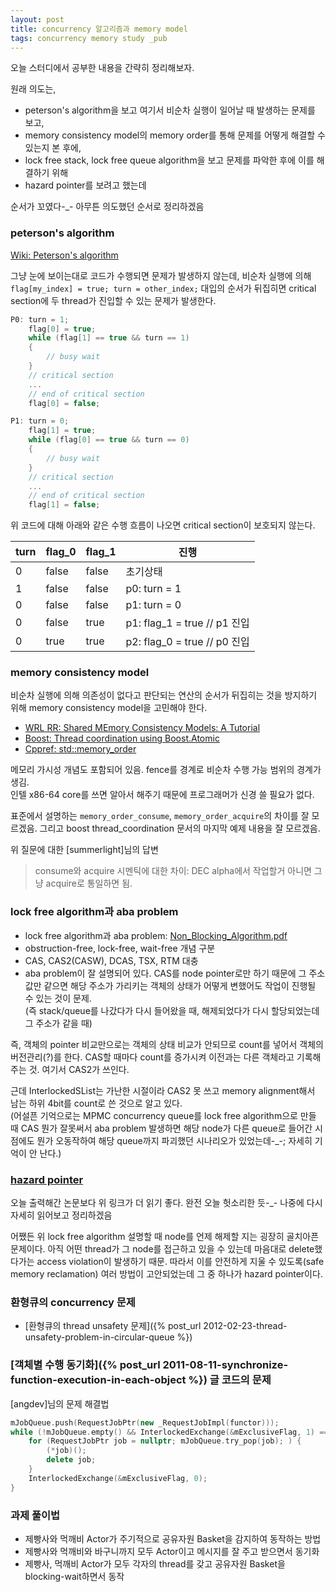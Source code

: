```yaml
---
layout: post
title: concurrency 알고리즘과 memory model
tags: concurrency memory study _pub
---
```


오늘 스터디에서 공부한 내용을 간략히 정리해보자.

원래 의도는,

* peterson's algorithm을 보고 여기서 비순차 실행이 일어날 때 발생하는 문제를 보고,
* memory consistency model의 memory order를 통해 문제를 어떻게 해결할 수 있는지 본 후에,
* lock free stack, lock free queue algorithm을 보고 문제를 파악한 후에 이를 해결하기 위해
* hazard pointer를 보려고 했는데

순서가 꼬였다-_-
아무튼 의도했던 순서로 정리하겠음

### peterson's algorithm ###

[Wiki: Peterson's algorithm](http://en.wikipedia.org/wiki/Peterson's_algorithm)

그냥 눈에 보이는대로 코드가 수행되면 문제가 발생하지 않는데, 비순차 실행에 의해 `flag[my_index] = true; turn = other_index;` 대입의 순서가 뒤집히면 critical section에 두 thread가 진입할 수 있는 문제가 발생한다.

```cpp
P0: turn = 1;
    flag[0] = true;
    while (flag[1] == true && turn == 1)
    {
        // busy wait
    }
    // critical section
    ...
    // end of critical section
    flag[0] = false;

P1: turn = 0;
    flag[1] = true;
    while (flag[0] == true && turn == 0)
    {
        // busy wait
    }
    // critical section
    ...
    // end of critical section
    flag[1] = false;
```

위 코드에 대해 아래와 같은 수행 흐름이 나오면 critical section이 보호되지 않는다.

| turn 	| flag_0 	| flag_1 	| 진행                       	|
|------	|--------	|--------	|----------------------------	|
| 0    	| false  	| false  	| 초기상태                    	|
| 1    	| false  	| false  	| p0: turn = 1               	|
| 0    	| false  	| false  	| p1: turn = 0               	|
| 0    	| false  	| true   	| p1: flag_1 = true // p1 진입 	|
| 0    	| true   	| true   	| p2: flag_0 = true // p0 진입 	|

### memory consistency model ###

비순차 실행에 의해 의존성이 없다고 판단되는 연산의 순서가 뒤집히는 것을 방지하기 위해 memory consistency model을 고민해야 한다.

* [WRL RR: Shared MEmory Consistency Models: A Tutorial](http://www.hpl.hp.com/techreports/Compaq-DEC/WRL-95-7.pdf)
* [Boost: Thread coordination using Boost.Atomic](http://www.boost.org/doc/libs/release/doc/html/atomic/thread_coordination.html)
* [Cppref: std::memory_order](http://en.cppreference.com/w/cpp/atomic/memory_order)

메모리 가시성 개념도 포함되어 있음. fence를 경계로 비순차 수행 가능 범위의 경계가 생김.  
인텔 x86-64 core를 쓰면 알아서 해주기 때문에 프로그래머가 신경 쓸 필요가 없다.

표준에서 설명하는 `memory_order_consume`, `memory_order_acquire`의 차이를 잘 모르겠음.
그리고 boost thread_coordination 문서의 마지막 예제 내용을 잘 모르겠음.

위 질문에 대한 [summerlight]님의 답변

> consume와 acquire 시멘틱에 대한 차이: DEC alpha에서 작업할거 아니면 그냥 acquire로 통일하면 됨.


### lock free algorithm과 aba problem ###

* lock free algorithm과 aba problem: [Non_Blocking_Algorithm.pdf](https://sites.google.com/site/doc4code/Non-Blocking%20Algorithm.pdf)
* obstruction-free, lock-free, wait-free 개념 구분
* CAS, CAS2(CASW), DCAS, TSX, RTM 대충
* aba problem이 잘 설명되어 있다. CAS를 node pointer로만 하기 때문에 그 주소값만 같으면 해당 주소가 가리키는 객체의 상태가 어떻게 변했어도 작업이 진행될 수 있는 것이 문제.  
  (즉 stack/queue를 나갔다가 다시 들어왔을 때, 해제되었다가 다시 할당되었는데 그 주소가 같을 때)

즉, 객체의 pointer 비교만으로는 객체의 상태 비교가 안되므로 count를 넣어서 객체의 버전관리(?)를 한다. CAS할 때마다 count를 증가시켜 이전과는 다른 객체라고 기록해주는 것. 여기서 CAS2가 쓰인다.

근데 InterlockedSList는 가난한 시절이라 CAS2 못 쓰고 memory alignment해서 남는 하위 4bit를 count로 쓴 것으로 알고 있다.  
(어설픈 기억으로는 MPMC concurrency queue를 lock free algorithm으로 만들 때 CAS 뭔가 잘못써서 aba problem 발생하면 해당 node가 다른 queue로 들어간 시점에도 뭔가 오동작하여 해당 queue까지 파괴했던 시나리오가 있었는데-_-; 자세히 기억이 안 난다.)

### [hazard pointer](http://www.drdobbs.com/lock-free-data-structures-with-hazard-po/184401890) ###

오늘 출력해간 논문보다 위 링크가 더 읽기 좋다. 완전 오늘 헛소리한 듯-_- 나중에 다시 자세히 읽어보고 정리하겠음

어쨌든 위 lock free algorithm 설명할 때 node를 언제 해제할 지는 굉장히 골치아픈 문제이다. 아직 어떤 thread가 그 node를 접근하고 있을 수 있는데 마음대로 delete했다가는 access violation이 발생하기 때문. 따라서 이를 안전하게 지울 수 있도록(safe memory reclamation) 여러 방법이 고안되었는데 그 중 하나가 hazard pointer이다.

### 환형큐의 concurrency 문제 ###

* [환형큐의 thread unsafety 문제]({% post_url 2012-02-23-thread-unsafety-problem-in-circular-queue %})

### [객체별 수행 동기화]({% post_url 2011-08-11-synchronize-function-execution-in-each-object %}) 글 코드의 문제 ###

[angdev]님의 문제 해결법

```cpp
mJobQueue.push(RequestJobPtr(new _RequestJobImpl(functor)));
while (!mJobQueue.empty() && InterlockedExchange(&mExclusiveFlag, 1) == 0) {
    for (RequestJobPtr job = nullptr; mJobQueue.try_pop(job); ) {
        (*job)();
        delete job;
    }
    InterlockedExchange(&mExclusiveFlag, 0);
}
```

### 과제 풀이법 ###

* 제빵사와 먹깨비 Actor가 주기적으로 공유자원 Basket을 감지하여 동작하는 방법
* 제빵사와 먹깨비와 바구니까지 모두 Actor이고 메시지를 잘 주고 받으면서 동기화
* 제빵사, 먹깨비 Actor가 모두 각자의 thread를 갖고 공유자원 Basket을 blocking-wait하면서 동작